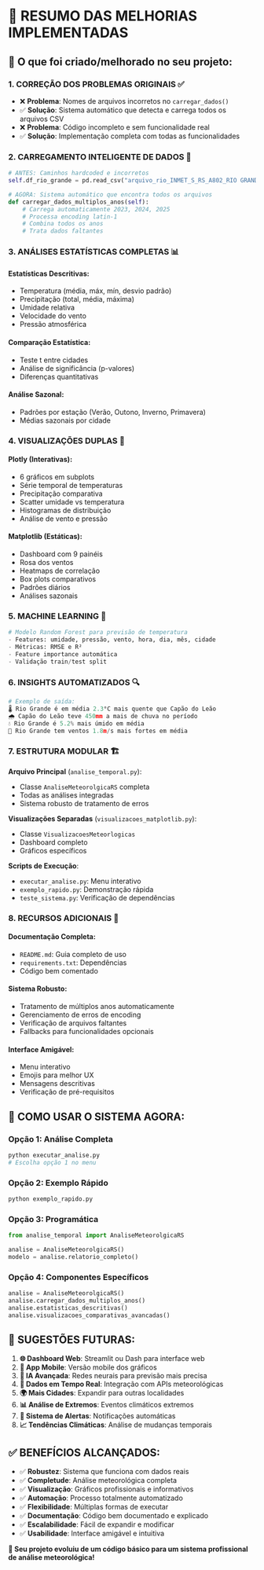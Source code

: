 # 🎯 RESUMO DAS MELHORIAS IMPLEMENTADAS

## 🚀 O que foi criado/melhorado no seu projeto:

### 1. **CORREÇÃO DOS PROBLEMAS ORIGINAIS** ✅

-   ❌ **Problema**: Nomes de arquivos incorretos no `carregar_dados()`
-   ✅ **Solução**: Sistema automático que detecta e carrega todos os arquivos CSV
-   ❌ **Problema**: Código incompleto e sem funcionalidade real
-   ✅ **Solução**: Implementação completa com todas as funcionalidades

### 2. **CARREGAMENTO INTELIGENTE DE DADOS** 🧠

```python
# ANTES: Caminhos hardcoded e incorretos
self.df_rio_grande = pd.read_csv("arquivo_rio_INMET_S_RS_A802_RIO GRANDE_01-01-2023_A_31-12-2023grande.CSV")

# AGORA: Sistema automático que encontra todos os arquivos
def carregar_dados_multiplos_anos(self):
    # Carrega automaticamente 2023, 2024, 2025
    # Processa encoding latin-1
    # Combina todos os anos
    # Trata dados faltantes
```

### 3. **ANÁLISES ESTATÍSTICAS COMPLETAS** 📊

#### **Estatísticas Descritivas**:

-   Temperatura (média, máx, mín, desvio padrão)
-   Precipitação (total, média, máxima)
-   Umidade relativa
-   Velocidade do vento
-   Pressão atmosférica

#### **Comparação Estatística**:

-   Teste t entre cidades
-   Análise de significância (p-valores)
-   Diferenças quantitativas

#### **Análise Sazonal**:

-   Padrões por estação (Verão, Outono, Inverno, Primavera)
-   Médias sazonais por cidade

### 4. **VISUALIZAÇÕES DUPLAS** 🎨

#### **Plotly (Interativas)**:

-   6 gráficos em subplots
-   Série temporal de temperaturas
-   Precipitação comparativa
-   Scatter umidade vs temperatura
-   Histogramas de distribuição
-   Análise de vento e pressão

#### **Matplotlib (Estáticas)**:

-   Dashboard com 9 painéis
-   Rosa dos ventos
-   Heatmaps de correlação
-   Box plots comparativos
-   Padrões diários
-   Análises sazonais

### 5. **MACHINE LEARNING** 🤖

```python
# Modelo Random Forest para previsão de temperatura
- Features: umidade, pressão, vento, hora, dia, mês, cidade
- Métricas: RMSE e R²
- Feature importance automática
- Validação train/test split
```

### 6. **INSIGHTS AUTOMATIZADOS** 🔍

```python
# Exemplo de saída:
🌡️ Rio Grande é em média 2.3°C mais quente que Capão do Leão
🌧️ Capão do Leão teve 450mm a mais de chuva no período
💧 Rio Grande é 5.2% mais úmido em média
💨 Rio Grande tem ventos 1.8m/s mais fortes em média
```

### 7. **ESTRUTURA MODULAR** 🏗️

**Arquivo Principal** (`analise_temporal.py`):

-   Classe `AnaliseMeteorolgicaRS` completa
-   Todas as análises integradas
-   Sistema robusto de tratamento de erros

**Visualizações Separadas** (`visualizacoes_matplotlib.py`):

-   Classe `VisualizacoesMeteorlogicas`
-   Dashboard completo
-   Gráficos específicos

**Scripts de Execução**:

-   `executar_analise.py`: Menu interativo
-   `exemplo_rapido.py`: Demonstração rápida
-   `teste_sistema.py`: Verificação de dependências

### 8. **RECURSOS ADICIONAIS** 🎁

#### **Documentação Completa**:

-   `README.md`: Guia completo de uso
-   `requirements.txt`: Dependências
-   Código bem comentado

#### **Sistema Robusto**:

-   Tratamento de múltiplos anos automaticamente
-   Gerenciamento de erros de encoding
-   Verificação de arquivos faltantes
-   Fallbacks para funcionalidades opcionais

#### **Interface Amigável**:

-   Menu interativo
-   Emojis para melhor UX
-   Mensagens descritivas
-   Verificação de pré-requisitos

## 🎯 **COMO USAR O SISTEMA AGORA**:

### **Opção 1: Análise Completa**

```bash
python executar_analise.py
# Escolha opção 1 no menu
```

### **Opção 2: Exemplo Rápido**

```bash
python exemplo_rapido.py
```

### **Opção 3: Programática**

```python
from analise_temporal import AnaliseMeteorolgicaRS

analise = AnaliseMeteorolgicaRS()
modelo = analise.relatorio_completo()
```

### **Opção 4: Componentes Específicos**

```python
analise = AnaliseMeteorolgicaRS()
analise.carregar_dados_multiplos_anos()
analise.estatisticas_descritivas()
analise.visualizacoes_comparativas_avancadas()
```

## 🌟 **SUGESTÕES FUTURAS**:

1. **🌐 Dashboard Web**: Streamlit ou Dash para interface web
2. **📱 App Mobile**: Versão mobile dos gráficos
3. **🤖 IA Avançada**: Redes neurais para previsão mais precisa
4. **📡 Dados em Tempo Real**: Integração com APIs meteorológicas
5. **🌍 Mais Cidades**: Expandir para outras localidades
6. **📊 Análise de Extremos**: Eventos climáticos extremos
7. **🚨 Sistema de Alertas**: Notificações automáticas
8. **📈 Tendências Climáticas**: Análise de mudanças temporais

## ✅ **BENEFÍCIOS ALCANÇADOS**:

-   ✅ **Robustez**: Sistema que funciona com dados reais
-   ✅ **Completude**: Análise meteorológica completa
-   ✅ **Visualização**: Gráficos profissionais e informativos
-   ✅ **Automação**: Processo totalmente automatizado
-   ✅ **Flexibilidade**: Múltiplas formas de executar
-   ✅ **Documentação**: Código bem documentado e explicado
-   ✅ **Escalabilidade**: Fácil de expandir e modificar
-   ✅ **Usabilidade**: Interface amigável e intuitiva

**🎉 Seu projeto evoluiu de um código básico para um sistema profissional de análise meteorológica!**
